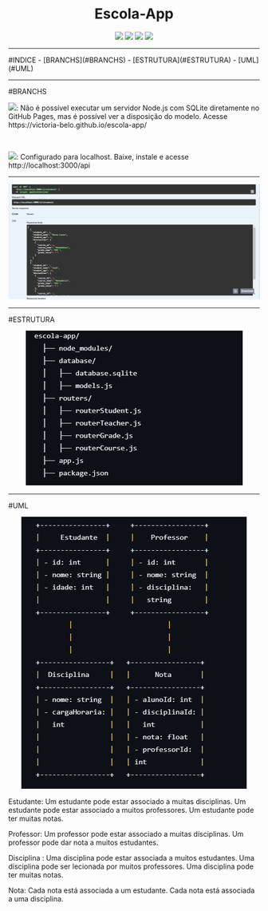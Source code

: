 <h1 align="center"> Escola-App </h1>
<p align="center">
  <img src="https://img.shields.io/badge/Node.js-43853D?style=for-the-badge&logo=node.js&logoColor=white" />
  <img src="https://img.shields.io/badge/SQLite-07405E?style=for-the-badge&logo=sqlite&logoColor=white" />
  <img src="https://img.shields.io/badge/sequelize-323330?style=for-the-badge&logo=sequelize&logoColor=blue" />
  <img src="https://img.shields.io/badge/FINALIZADO-green?logo=github&label=STATUS" />
</p>
<hr>
#INDICE
- [BRANCHS](#BRANCHS)
- [ESTRUTURA](#ESTRUTURA)
- [UML](#UML)
<hr>
#BRANCHS
<p><img src="https://img.shields.io/badge/MAIN-8A2BE2?logo=git&label=BRANCH&labelColor=white" />: Não é possível executar um servidor Node.js com SQLite diretamente no GitHub Pages, mas é possível ver a disposição do modelo. Acesse https://victoria-belo.github.io/escola-app/ </p>
<br>
<p><img src="https://img.shields.io/badge/DEV-8A2BE2?logo=git&label=BRANCH&labelColor=white" />: Configurado para localhost. Baixe, instale e acesse http://localhost:3000/api </p>

<hr>
<img src="swagger-ui-dist/demo.png" />
<hr> 
#ESTRUTURA
<p align="center"><img src="swagger-ui-dist/estrutura.png" /></p>


<hr>
#UML
<p align="center"><img src="swagger-ui-dist/uml.png" /></p>


Estudante:
Um estudante pode estar associado a muitas disciplinas.
Um estudante pode estar associado a muitos professores.
Um estudante pode ter muitas notas.

Professor:
Um professor pode estar associado a muitas disciplinas.
Um professor pode dar nota a muitos estudantes.

Disciplina :
Uma disciplina pode estar associada a muitos estudantes.
Uma disciplina pode ser lecionada por muitos professores.
Uma disciplina pode ter muitas notas.

Nota:
Cada nota está associada a um estudante.
Cada nota está associada a uma disciplina.
